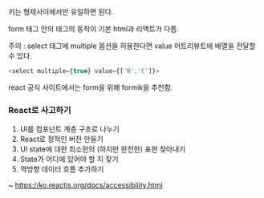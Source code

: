 키는 형제사이에서만 유일하면 된다.

form 태그 안의 태그의 동작이 기본 html과 리액트가 다름.

주의 :
 select 태그에 multiple 옵션을 허용한다면 value 어트리뷰트에 배열을 전달할 수 있다.
 ```javascript
 <select multiple={true} value={['B','C']}>
 ```

react 공식 사이트에서는 form을 위해 formik을 추천함.

### React로 사고하기

1. UI를 컴포넌트 계층 구조로 나누기
2. React로 정적인 버전 만들기
3. UI state에 대한 최소한의 (하지만 완전한) 표현 찾아내기
4. State가 어디에 있어야 할 지 찾기
5. 역방향 데이터 흐름 추가하기

~ https://ko.reactjs.org/docs/accessibility.html